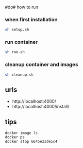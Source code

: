 #do# how to run

### when first installation

```sh
sh setup.sh
```

### run container

```sh
sh run.sh
```

### cleanup container and images

```sh
sh cleanup.sh
```

## urls

- http://localhost:4000/
- http://localhost:4000/install/

## tips

```
docker image ls
docker ps
docker stop 6645e33de5c4
```
